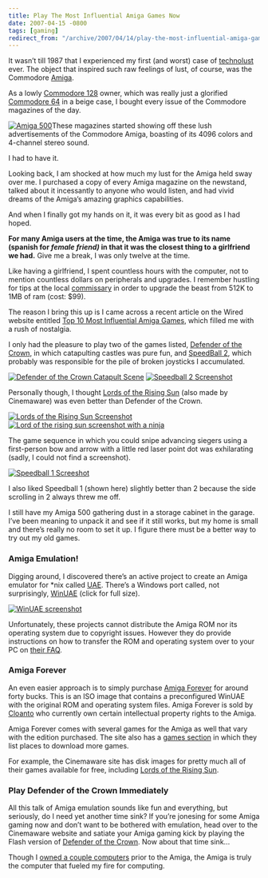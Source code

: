 ```yaml
---
title: Play The Most Influential Amiga Games Now
date: 2007-04-15 -0800
tags: [gaming]
redirect_from: "/archive/2007/04/14/play-the-most-influential-amiga-games-now.aspx/"
---
```


It wasn’t till 1987 that I experienced my first (and worst) case of
[technolust](http://www.urbandictionary.com/define.php?term=technolust "Definition of Technolust")
ever. The object that inspired such raw feelings of lust, of course, was
the Commodore
[Amiga](http://en.wikipedia.org/wiki/Amiga "Amiga on Wikipedia").

As a lowly [Commodore
128](http://en.wikipedia.org/wiki/Commodore_128 "Commodore 128 on Wikipedia")
owner, which was really just a glorified [Commodore
64](http://en.wikipedia.org/wiki/Commodore_64 "Commodore 64 on Wikipedia")
in a beige case, I bought every issue of the Commodore magazines of the
day.

[![Amiga
500](https://haacked.com/images/haacked_com/WindowsLiveWriter/PlayTheMostInfluentialAmigaGames_10096/amiga500_thumb1.jpg)](https://haacked.com/images/haacked_com/WindowsLiveWriter/PlayTheMostInfluentialAmigaGames_10096/amiga5003.jpg)These
magazines started showing off these lush advertisements of the Commodore
Amiga, boasting of its 4096 colors and 4-channel stereo sound.

I had to have it.

Looking back, I am shocked at how much my lust for the Amiga held sway
over me. I purchased a copy of every Amiga magazine on the newstand,
talked about it incessantly to anyone who would listen, and had vivid
dreams of the Amiga’s amazing graphics capabilities.

And when I finally got my hands on it, it was every bit as good as I had
hoped.

**For many Amiga users at the time, the Amiga was true to its name
(spanish for *female friend)* in that it was the closest thing to a
girlfriend we had.** Give me a break, I was only twelve at the time.

Like having a girlfriend, I spent countless hours with the computer, not
to mention countless dollars on peripherals and upgrades. I remember
hustling for tips at the local
[commissary](http://dictionary.reference.com/browse/commissary "Commissary definition.")
in order to upgrade the beast from 512K to 1MB of ram (cost: \$99).

The reason I bring this up is I came across a recent article on the
Wired website entitled [Top 10 Most Influential Amiga
Games](http://www.wired.com/gaming/gamingreviews/multimedia/2007/04/gallery_amiga0411? "Top 10 Most Influential Amiga Games - Wired Article"),
which filled me with a rush of nostalgia.

I only had the pleasure to play two of the games listed, [Defender of
the
Crown](http://www.wired.com/gaming/gamingreviews/multimedia/2007/04/gallery_amiga0411?slide=2&slideView=2 "Defender of the Crown Summary"),
in which catapulting castles was pure fun, and [SpeedBall
2](http://www.wired.com/gaming/gamingreviews/multimedia/2007/04/gallery_amiga0411?slide=4&slideView=3 "Speedball 2 Summary"),
which probably was responsible for the pile of broken joysticks I
accumulated.

[![Defender of the Crown Catapult
Scene](https://haacked.com/images/haacked_com/WindowsLiveWriter/PlayTheMostInfluentialAmigaGames_10096/doccatapult.png)](https://haacked.com/images/haacked_com/WindowsLiveWriter/PlayTheMostInfluentialAmigaGames_10096/doccatapult1.png)
[![Speedball 2
Screenshot](https://haacked.com/images/haacked_com/WindowsLiveWriter/PlayTheMostInfluentialAmigaGames_10096/Speedball2_s52.png)](https://haacked.com/images/haacked_com/WindowsLiveWriter/PlayTheMostInfluentialAmigaGames_10096/Speedball2_s53.png)

Personally though, I thought [Lords of the Rising
Sun](http://www.cinemaware.com/clsgame_lords.asp "Lords of the Rising Sun")
(also made by Cinemaware) was even better than Defender of the Crown.

[![Lords of the Rising Sun
Screenshot](https://haacked.com/images/haacked_com/WindowsLiveWriter/PlayTheMostInfluentialAmigaGames_10096/lorscastle_thumb2.jpg)](https://haacked.com/images/haacked_com/WindowsLiveWriter/PlayTheMostInfluentialAmigaGames_10096/lorscastle4.jpg)
[![Lord of the rising sun screenshot with a
ninja](https://haacked.com/images/haacked_com/WindowsLiveWriter/PlayTheMostInfluentialAmigaGames_10096/lorsninja.gif)](https://haacked.com/images/haacked_com/WindowsLiveWriter/PlayTheMostInfluentialAmigaGames_10096/lorsninja1.gif)

The game sequence in which you could snipe advancing siegers using a
first-person bow and arrow with a little red laser point dot was
exhilarating (sadly, I could not find a screenshot).

[![Speedball 1
Screeshot](https://haacked.com/images/haacked_com/WindowsLiveWriter/PlayTheMostInfluentialAmigaGames_10096/Speedball_thumb1.png)](https://haacked.com/images/haacked_com/WindowsLiveWriter/PlayTheMostInfluentialAmigaGames_10096/Speedball3.png)

I also liked Speedball 1 (shown here) slightly better than 2 because the
side scrolling in 2 always threw me off.

I still have my Amiga 500 gathering dust in a storage cabinet in the
garage. I’ve been meaning to unpack it and see if it still works, but my
home is small and there’s really no room to set it up. I figure there
must be a better way to try out my old games.

### Amiga Emulation!

Digging around, I discovered there’s an active project to create an
Amiga emulator for \*nix called
[UAE](http://uae.coresystems.de/ "Amiga Emulator"). There’s a Windows
port called, not surprisingly,
[WinUAE](http://www.winuae.net/ "Windows port of the UAE Amiga Emulator") (click
for full size).

[![WinUAE
screenshot](https://haacked.com/images/haacked_com/WindowsLiveWriter/PlayTheMostInfluentialAmigaGames_10096/WinUAEProperties_thumb3.png)](https://haacked.com/images/haacked_com/WindowsLiveWriter/PlayTheMostInfluentialAmigaGames_10096/WinUAEProperties5.png)

Unfortunately, these projects cannot distribute the Amiga ROM nor its
operating system due to copyright issues. However they do provide
instructions on how to transfer the ROM and operating system over to
your PC on [their
FAQ](http://www.pcguru.plus.com/uae_transfer.html "UAE Faq").

### Amiga Forever

An even easier approach is to simply purchase [Amiga
Forever](http://www.amigaforever.com/ "Amiga Forever") for around forty
bucks. This is an ISO image that contains a preconfigured WinUAE with
the original ROM and operating system files. Amiga Forever is sold by
[Cloanto](http://www.cloanto.com/ "Cloanto") who currently own certain
intellectual property rights to the Amiga.

Amiga Forever comes with several games for the Amiga as well that vary
with the edition purchased. The site also has a [games
section](http://www.amigaforever.com/games/ "Games for the Amiga") in
which they list places to download more games.

For example, the Cinemaware site has disk images for pretty much all of
their games available for free, including [Lords of the Rising
Sun](http://www.cinemaware.com/clsgame_lords.asp?sel=amrom "Lords of the Rising Sun").

### Play Defender of the Crown Immediately

All this talk of Amiga emulation sounds like fun and everything, but
seriously, do I need yet another time sink? If you’re jonesing for some
Amiga gaming now and don’t want to be bothered with emulation, head over
to the Cinemaware website and satiate your Amiga gaming kick by playing
the Flash version of [Defender of the
Crown](http://www.cinemaware.com/play_dotc.asp "Defender of the Crown").
Now about that time sink...

Though I [owned a couple
computers](https://haacked.com/archive/2005/03/12/what-is-your-blogger-handle.aspx "My computers")
prior to the Amiga, the Amiga is truly the computer that fueled my fire
for computing.

